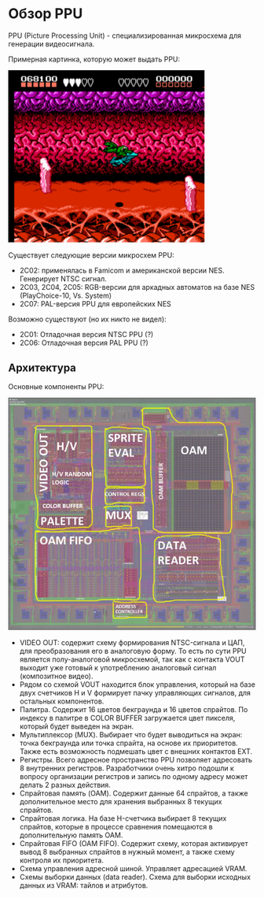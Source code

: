 # Обзор PPU

PPU (Picture Processing Unit) - специализированная микросхема для генерации видеосигнала.

Примерная картинка, которую может выдать PPU:

<img src="/BreakingNESWiki/imgstore/battletoads.png" width="400px">

Существует следующие версии микросхем PPU:
- 2C02: применялась в Famicom и американской версии NES. Генерирует NTSC сигнал.
- 2C03, 2C04, 2C05: RGB-версии для аркадных автоматов на базе NES (PlayChoiсe-10, Vs. System)
- 2C07: PAL-версия PPU для европейских NES

Возможно существуют (но их никто не видел):
- 2C01: Отладочная версия NTSC PPU (?)
- 2C06: Отладочная версия PAL PPU (?)

## Архитектура

Основные компоненты PPU:

![PPU_preview](/BreakingNESWiki/imgstore/PPU_preview.jpg)

- VIDEO OUT: содержит схему формирования NTSC-сигнала и ЦАП, для преобразования его в аналоговую форму. То есть по сути PPU является полу-аналоговой микросхемой, так как с контакта VOUT выходит уже готовый к употреблению аналоговый сигнал (композитное видео).
- Рядом со схемой VOUT находится блок управления, который на базе двух счетчиков H и V формирует пачку управляющих сигналов, для остальных компонентов.
- Палитра. Содержит 16 цветов бекграунда и 16 цветов спрайтов. По индексу в палитре в COLOR BUFFER загружается цвет пикселя, который будет выведен на экран.
- Мультиплексор (MUX). Выбирает что будет выводиться на экран: точка бекграунда или точка спрайта, на основе их приоритетов. Также есть возможность подмешать цвет с внешних контактов EXT.
- Регистры. Всего адресное пространство PPU позволяет адресовать 8 внутренних регистров. Разработчики очень хитро подошли к вопросу организации регистров и запись по одному адресу может делать 2 разных действия.
- Спрайтовая память (OAM). Содержит данные 64 спрайтов, а также дополнительное место для хранения выбранных 8 текущих спрайтов.
- Спрайтовая логика. На базе H-счетчика выбирает 8 текущих спрайтов, которые в процессе сравнения помещаются в дополнительную память OAM.
- Спрайтовая FIFO (OAM FIFO). Содержит схему, которая активирует вывод 8 выбранных спрайтов в нужный момент, а также схему контроля их приоритета.
- Схема управления адресной шиной. Управляет адресацией VRAM.
- Схемы выборки данных (data reader). Схема для выборки исходных данных из VRAM: тайлов и атрибутов.

